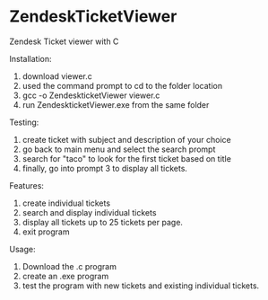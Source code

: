 # ZendeskTicketViewer
 Zendesk Ticket viewer with C 

Installation:

1. download viewer.c
2. used the command prompt to cd to the folder location
3. gcc -o ZendeskticketViewer viewer.c
4. run ZendeskticketViewer.exe from the same folder

Testing:
1. create ticket with subject and description of your choice
2. go back to main menu and select the search prompt
3. search for "taco" to look for the first ticket based on title
4. finally, go into prompt 3 to display all tickets.

Features:
1. create individual tickets
2. search and display individual tickets
3. display all tickets up to 25 tickets per page.
4. exit program

Usage:
1. Download the .c program
2. create an .exe program
3. test the program with new tickets and existing individual tickets.